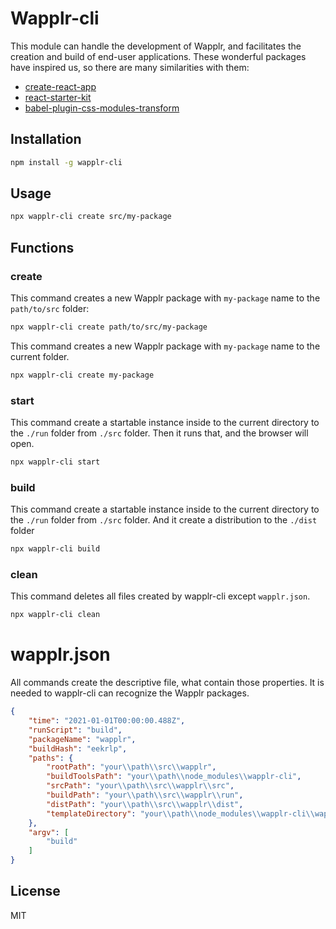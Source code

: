 # Wapplr-cli

This module can handle the development of Wapplr, and facilitates the creation and build of end-user applications.
These wonderful packages have inspired us, so there are many similarities with them:

- [create-react-app](https://github.com/facebook/create-react-app)
- [react-starter-kit](https://github.com/kriasoft/react-starter-kit)
- [babel-plugin-css-modules-transform](https://github.com/michalkvasnicak/babel-plugin-css-modules-transform)

## Installation

```sh
npm install -g wapplr-cli
```

## Usage

```sh
npx wapplr-cli create src/my-package
```

## Functions

### create

This command creates a new Wapplr package with `my-package` name to the `path/to/src` folder:

```sh
npx wapplr-cli create path/to/src/my-package
```

This command creates a new Wapplr package with `my-package` name to the current folder.

```sh
npx wapplr-cli create my-package
```

### start

This command create a startable instance inside to the current directory to the `./run` folder from `./src` folder.
Then it runs that, and the browser will open.

```sh
npx wapplr-cli start
```
### build

This command create a startable instance inside to the current directory to the `./run` folder from `./src` folder.
And it create a distribution to the `./dist` folder

```sh
npx wapplr-cli build
```

### clean

This command deletes all files created by wapplr-cli except `wapplr.json`.

```sh
npx wapplr-cli clean
```

# wapplr.json

All commands create the descriptive file, what contain those properties. It is needed to wapplr-cli can recognize the Wapplr packages.
```json
{
    "time": "2021-01-01T00:00:00.488Z",
    "runScript": "build",
    "packageName": "wapplr",
    "buildHash": "eekrlp",
    "paths": {
        "rootPath": "your\\path\\src\\wapplr",
        "buildToolsPath": "your\\path\\node_modules\\wapplr-cli",
        "srcPath": "your\\path\\src\\wapplr\\src",
        "buildPath": "your\\path\\src\\wapplr\\run",
        "distPath": "your\\path\\src\\wapplr\\dist",
        "templateDirectory": "your\\path\\node_modules\\wapplr-cli\\wapplr-template"
    },
    "argv": [
        "build"
    ]
}
```

## License

MIT

